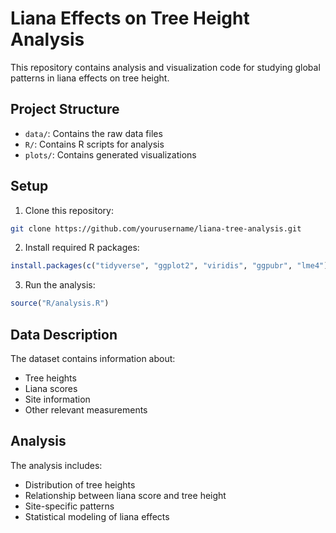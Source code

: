 # Liana Effects on Tree Height Analysis

This repository contains analysis and visualization code for studying global patterns in liana effects on tree height.

## Project Structure

- `data/`: Contains the raw data files
- `R/`: Contains R scripts for analysis
- `plots/`: Contains generated visualizations

## Setup

1. Clone this repository:
```bash
git clone https://github.com/yourusername/liana-tree-analysis.git
```

2. Install required R packages:
```R
install.packages(c("tidyverse", "ggplot2", "viridis", "ggpubr", "lme4"))
```

3. Run the analysis:
```R
source("R/analysis.R")
```

## Data Description

The dataset contains information about:
- Tree heights
- Liana scores
- Site information
- Other relevant measurements

## Analysis

The analysis includes:
- Distribution of tree heights
- Relationship between liana score and tree height
- Site-specific patterns
- Statistical modeling of liana effects
